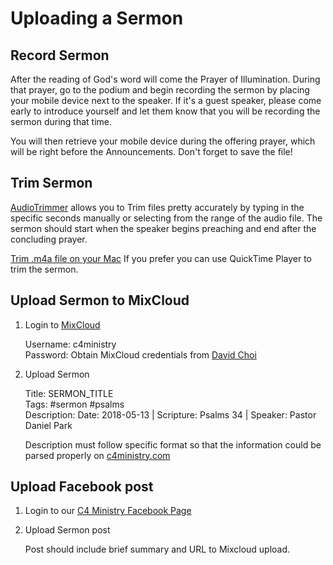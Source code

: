# Uploading a Sermon

## Record Sermon
After the reading of God's word will come the Prayer of Illumination. During that prayer, go to the podium and begin recording the sermon by placing your mobile device next to the speaker. If it's a guest speaker, please come early to introduce yourself and let them know that you will be recording the sermon during that time.

You will then retrieve your mobile device during the offering prayer, which will be right before the Announcements. Don't forget to save the file!

## Trim Sermon
[AudioTrimmer](https://audiotrimmer.com/) allows you to Trim files pretty accurately by typing in the specific seconds manually or selecting from the range of the audio file. The sermon should start when the speaker begins preaching and end after the concluding prayer.

[Trim .m4a file on your Mac](https://osxdaily.com/2010/09/16/trim-mp3-on-your-mac/) 
If you prefer you can use QuickTime Player to trim the sermon.

## Upload Sermon to MixCloud
1. Login to [MixCloud](https://www.mixcloud.com/c4ministry/)

   Username: c4ministry  
   Password: Obtain MixCloud credentials from [David Choi](https://github.com/davidgumzchoi)

2. Upload Sermon

   Title: SERMON_TITLE  
   Tags: #sermon #psalms  
   Description: Date: 2018-05-13 | Scripture: Psalms 34 | Speaker: Pastor Daniel Park
   
   Description must follow specific format so that the information could be parsed properly on [c4ministry.com](https://www.c4ministry.com)

## Upload Facebook post

1. Login to our [C4 Ministry Facebook Page](https://www.facebook.com/california.christ.community.church/)

2. Upload Sermon post

   Post should include brief summary and URL to Mixcloud upload.

   

